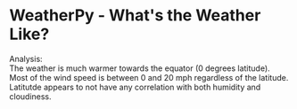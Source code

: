# WeatherPy - What's the Weather Like?  
Analysis:  
The weather is much warmer towards the equator (0 degrees latitude).  
Most of the wind speed is between 0 and 20 mph regardless of the latitude.  
Latitutde appears to not have any correlation with both humidity and cloudiness.  

